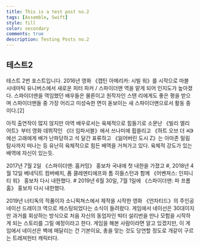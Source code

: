 ```yaml
--- 
title: This is a test post no.2
tags: [Assemble, Swift]
style: fill
color: secondary
comments: true
description: Testing Posts no.2
---
```


## 테스트2

테스트 2번 포스트입니다.
2016년 영화 《캡틴 아메리카: 시빌 워》를 시작으로 마블 시네마틱 유니버스에서 새로운 피터 파커 / 스파이더맨 역을 맡게 되어 인지도가 높아졌다. 스파이더맨을 역임했던 배우들은 물론이고 원작자인 스탠 리에게도 좋은 평을 받으며 스파이더맨들 중 가장 어리고 미성숙한 면이 돋보이는 새 스파이더맨으로서 활동 중이다.[2]

아직 출연작이 많지 않지만 아역 배우로서는 육체적으로 힘들기로 소문난 《빌리 엘리어트》부터 영화 데뷔작인 《더 임파서블》에서 쓰나미에 휩쓸리고 《하트 오브 더 씨》에선 고래에게 배가 난파당하고 석 달간 표류하고 《잃어버린 도시 Z》는 아마존 밀림 탐사까지 떠나는 등 유난히 육체적으로 힘든 배역을 거쳐가고 있다. 육체적 강도가 있는 배역에 자신이 있는듯.

2017년 7월 2일 《스파이더맨: 홈커밍》 홍보차 국내에 첫 내한을 가졌고 #, 2018년 4월 12일 베네딕트 컴버배치, 폼 클레멘티에프와 톰 히들스턴과 함께 《어벤져스: 인피니티 워》 홍보차 다시 내한했다. # 2019년 6월 30일, 7월 1일에 《스파이더맨: 파 프롬 홈》 홍보차 다시 내한했다.

2019년 너티독의 작품이자 소니픽쳐스에서 제작을 시작한 영화 《언차티드》의 주인공 네이선 드레이크 역으로 캐스팅되었다는 소식이 들려왔다. 게임에서 네이선은 30대이지만 과거를 회상하는 방식으로 처음 자신의 동업자인 빅터 설리번을 만나 모험을 시작하게 되는 스토리를 그릴 예정이라고 한다. 게임을 해본 사람이라면 알고 있겠지만, 이 게임에서 네이선은 벽에 매달리는 건 기본이요, 총을 맞는 것도 당연할 정도로 개같이 구르는 트레져헌터 캐릭터다.